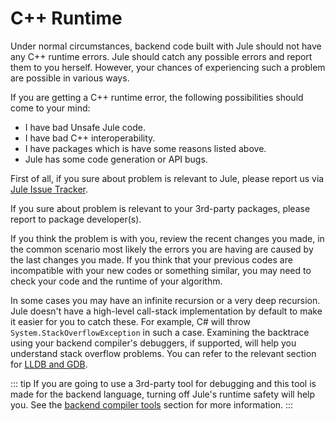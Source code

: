 # C++ Runtime

Under normal circumstances, backend code built with Jule should not have any C++ runtime errors. Jule should catch any possible errors and report them to you herself. However, your chances of experiencing such a problem are possible in various ways.

If you are getting a C++ runtime error, the following possibilities should come to your mind:
- I have bad Unsafe Jule code.
- I have bad C++ interoperability.
- I have packages which is have some reasons listed above.
- Jule has some code generation or API bugs.

First of all, if you sure about problem is relevant to Jule, please report us via [Jule Issue Tracker](https://github.com/julelang/jule/issues).

If you sure about problem is relevant to your 3rd-party packages, please report to package developer(s).

If you think the problem is with you, review the recent changes you made, in the common scenario most likely the errors you are having are caused by the last changes you made. If you think that your previous codes are incompatible with your new codes or something similar, you may need to check your code and the runtime of your algorithm.

In some cases you may have an infinite recursion or a very deep recursion. Jule doesn't have a high-level call-stack implementation by default to make it easier for you to catch these. For example, C# will throw `System.StackOverflowException` in such a case. Examining the backtrace using your backend compiler's debuggers, if supported, will help you understand stack overflow problems. You can refer to the relevant section for [LLDB and GDB](/debugging/backend-compiler-tools/lldb-and-gdb).

::: tip
If you are going to use a 3rd-party tool for debugging and this tool is made for the backend language, turning off Jule's runtime safety will help you. See the [backend compiler tools](/debugging/backend-compiler-tools/) section for more information.
:::
